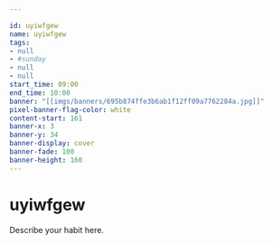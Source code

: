 ```yaml
---

id: uyiwfgew
name: uyiwfgew
tags:
- null
- #sunday
- null
- null
start_time: 09:00
end_time: 10:00
banner: "[[imgs/banners/695b874ffe3b6ab1f12ff09a7762284a.jpg]]"
pixel-banner-flag-color: white
content-start: 161
banner-x: 3
banner-y: 34
banner-display: cover
banner-fade: 100
banner-height: 160
---
```

# uyiwfgew

Describe your habit here.
